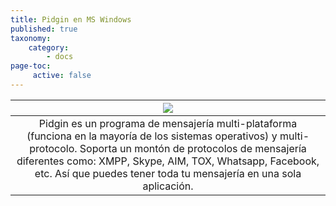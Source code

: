 ```yaml
---
title: Pidgin en MS Windows
published: true
taxonomy:
    category:
        - docs
page-toc:
     active: false
---
```

|![](/start/icons/pidgin.png)|
|:--:|
|Pidgin es un programa de mensajería multi-plataforma (funciona en la mayoría de los sistemas operativos) y multi-protocolo. Soporta un montón de protocolos de mensajería diferentes como: XMPP, Skype, AIM, TOX, Whatsapp, Facebook, etc. Así que puedes tener toda tu mensajería en una sola aplicación.|
